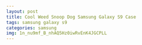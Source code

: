 ```yaml
---
layout: post
title: Cool Weed Snoop Dog Samsung Galaxy S9 Case
tags: samsung galaxy s9
categories: samsung
img: 1n_nu9mf_B_nhAQ5Hz0iwRvEnK4JGCPLL
---
```

